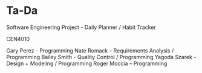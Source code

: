 # Ta-Da
Software Engineering Project - Daily Planner / Habit Tracker

CEN4010

Gary Perez - Programming
Nate Romack – Requirements Analysis / Programming
Bailey Smith - Quality Control / Programming
Yagoda Szarek - Design + Modeling / Programming
Roger Moccia – Programming  
